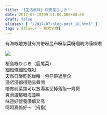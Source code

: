 ```yaml
---
title: '[生活原味] 桜島産ひじき'
date: 2017-07-18T09:51:00.000+08:00
draft: false
aliases: [ "/2017/07/blog-post_18.html" ]
tags : [flavor - 揀飲宅食]
---
```


有海嘅地方就有海帶呀昆布呀紫菜呀嗰啲海藻㗎啦  

[![](https://c1.staticflickr.com/5/4285/35811872535_febcd2126f_z.jpg)](https://c1.staticflickr.com/5/4285/35811872535_febcd2126f_z.jpg)

桜島嘅ひじき（鹿尾菜）  
細細條細細條咁  
天然日曬乾乾燥咁一包仔帶返屋企  
浸唔浸都得勁易煮開  
唔做前菜類可以放湯甚至掉落飯一齊煲  
爽滑濃郁嘅海藻味  
味道好營養價值又高  
呵呵真係好～（拇指）